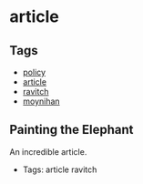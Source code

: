 # article
## Tags
- [policy](policy.md)
- [article](article.md)
- [ravitch](ravitch.md)
- [moynihan](moynihan.md)
## Painting the Elephant

An incredible article.
- Tags: article ravitch
